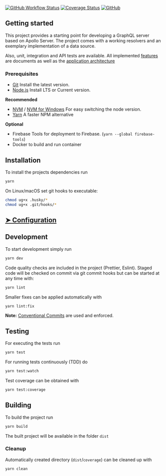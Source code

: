 [![GitHub Workflow Status](https://img.shields.io/github/actions/workflow/status/sr1ch1/apollo-starter/test.yml)](https://github.com/sr1ch1/apollo-starter/actions?query=branch%3Amain)
[![Coverage Status](https://coveralls.io/repos/github/sr1ch1/apollo-starter/badge.svg?branch=main)](https://coveralls.io/github/sr1ch1/apollo-starter?branch=main)
[![GitHub](https://img.shields.io/github/license/sr1ch1/apollo-starter)](https://opensource.org/licenses/MIT)
## Getting started

This project provides a starting point for developing a GraphQL server based on Apollo Server.
The project comes with a working resolvers and an exemplary implementation of a data source.

Also, unit, integration and API tests are available. All implemented [features](docs/features.md) are documents
as well as the [application architecture](docs/architecture.md)

### Prerequisites

- [Git](https://github.com/git-guides/install-git) Install the latest version.
- [Node.js](https://nodejs.org/en/download/) Install LTS or Current version.

**Recommended**

- [NVM](https://github.com/nvm-sh/nvm) / [NVM for Windows](https://github.com/coreybutler/nvm-windows) For easy switching the node version.
- [Yarn](https://yarnpkg.com/getting-started/install) A faster NPM alternative

**Optional**

- Firebase Tools for deployment to Firebase. (`yarn --global firebase-tools`)
- Docker to build and run container

## Installation

To install the projects dependencies run

```sh
yarn
```

On Linux/macOS set git hooks to executable:

```sh
chmod ug+x .husky/*
chmod ug+x .git/hooks/*
```

## [➤ Configuration](docs/configuration.md)

## Development

To start development simply run

```sh
yarn dev
```

Code quality checks are included in the project (Prettier, Eslint).
Staged code will be checked on commit via git commit hooks but can be started at any time with:

```sh
yarn lint
```

Smaller fixes can be applied automatically with

```sh
yarn lint:fix
```

**Note:** [Conventional Commits](https://conventionalcommits.org) are used and enforced.

## Testing

For executing the tests run

```sh
yarn test
```

For running tests continuously (TDD) do

```sh
yarn test:watch
```

Test coverage can be obtained with

```sh
yarn test:coverage
```

## Building

To build the project run

```sh
yarn build
```

The built project will be available in the folder `dist`

### Cleanup

Automatically created directory (`dist`/`coverage`) can be cleaned up with

```sh
yarn clean
```
